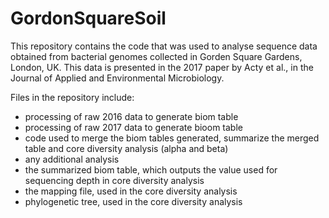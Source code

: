 # GordonSquareSoil

This repository contains the code that was used to analyse sequence data obtained from bacterial genomes collected in Gorden Square Gardens, London, UK. This data is presented in the 2017 paper by Acty et al., in the Journal of Applied and Environmental Microbiology. 

Files in the repository include:
- processing of raw 2016 data to generate biom table
- processing of raw 2017 data to generate bioom table
- code used to merge the biom tables generated, summarize the merged table and core diversity analysis (alpha and beta)
- any additional analysis
- the summarized biom table, which outputs the value used for sequencing depth in core diversity analysis
- the mapping file, used in the core diversity analysis
- phylogenetic tree, used in the core diversity analysis
